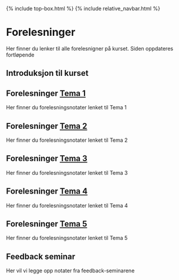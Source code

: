 
{% include top-box.html %} <!-- Kode for å inkludere boksen på toppen av siden. Se _config.yml for å gjøre endringer. -->
{% include relative_navbar.html %} <!-- Kode for navigasjonsmeny. Se navbar.html for å gjøre endringer. -->
<!-- Gjør endringer under her -->

# Forelesninger
Her finner du lenker til alle forelesnigner på kurset. Siden oppdateres fortløpende

## Introduksjon til kurset

## Forelesninger [Tema 1](temaer.md#tema1)<a name="f_t1"></a>
Her finner du forelesningsnotater lenket til Tema 1

## Forelesninger [Tema 2](temaer.md#tema2)<a name="f_t2"></a>
Her finner du forelesningsnotater lenket til Tema 2

## Forelesninger [Tema 3](temaer.md#tema3)<a name="f_t3"></a>
Her finner du forelesningsnotater lenket til Tema 3


## Forelesninger [Tema 4](temaer.md#tema4)<a name="f_t4"></a>
Her finner du forelesningsnotater lenket til Tema 4


## Forelesninger [Tema 5](temaer.md#tema5)<a name="f_t5"></a>
Her finner du forelesningsnotater lenket til Tema 5

## Feedback seminar
Her vil vi legge opp notater fra feedback-seminarene
